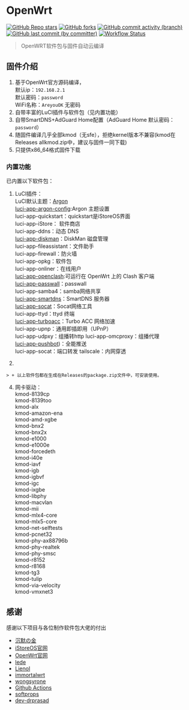 # OpenWrt

[![GitHub Repo stars](https://img.shields.io/github/stars/zijieKwok/OpenWrt-K)](https://github.com/zijieKwok/OpenWrt-K/stargazers)
[![GitHub forks](https://img.shields.io/github/forks/zijieKwok/OpenWrt-K)](https://github.com/zijieKwok/OpenWrt-K/forks?include=active%2Carchived%2Cinactive%2Cnetwork&page=1&period=2y&sort_by=stargazer_counts)
[![GitHub commit activity (branch)](https://img.shields.io/github/commit-activity/t/zijieKwok/OpenWrt-K)](https://github.com/zijieKwok/OpenWrt-K/commits)
[![GitHub last commit (by committer)](https://img.shields.io/github/last-commit/zijieKwok/OpenWrt-K)](https://github.com/zijieKwok/OpenWrt-K/commits)
[![Workflow Status](https://github.com/zijieKwok/OpenWrt-K/actions/workflows/build-openwrt.yml/badge.svg)](https://github.com/zijieKwok/OpenWrt-K/actions)
> OpenWRT软件包与固件自动云编译



## 固件介绍

1. 基于OpenWrt官方源码编译，  
  默认ip：```192.168.2.1```  
  默认密码：```password```  
  WiFi名称：```AreyouOK``` 无密码
2. 自带丰富的LuCI插件与软件包（见内置功能）
3. 自带SmartDNS+AdGuard Home配置（AdGuard Home 默认密码：```password```）
4. 随固件编译几乎全部kmod（无sfe），拒绝kernel版本不兼容(kmod在Releases allkmod.zip中，建议与固件一同下载)
5. 只提供x86_64格式固件下载

### 内置功能

已内置以下软件包：

1. LuCI插件：    
  LuCI默认主题：[Argon](https://github.com/jerrykuku/luci-theme-argon)  
  [luci-app-argon-config](https://github.com/jerrykuku/luci-app-argon-config):Argon 主题设置  
  luci-app-quickstart：quickstart是iStoreOS界面  
  luci-app-iStore： 软件商店  
  luci-app-ddns：动态 DNS  
  [luci-app-diskman](https://github.com/lisaac/luci-app-diskman)：DiskMan 磁盘管理  
  luci-app-fileassistant：文件助手  
  luci-app-firewall：防火墙   
  luci-app-opkg：软件包  
  luci-app-onliner：在线用户  
  [luci-app-openclash](https://github.com/vernesong/OpenClash):可运行在 OpenWrt 上的 Clash 客户端  
  [luci-app-passwall](https://github.com/xiaorouji/openwrt-passwall)：passwall  
  luci-app-samba4：samba网络共享  
  [luci-app-smartdns](https://github.com/pymumu/luci-app-smartdns)：SmartDNS 服务器  
  [luci-app-socat](https://github.com/chenmozhijin/luci-app-socat)：Socat网络工具  
  luci-app-ttyd：ttyd 终端  
  [luci-app-turboacc](https://github.com/chenmozhijin/turboacc)：Turbo ACC 网络加速  
  luci-app-upnp：通用即插即用（UPnP）  
  luci-app-udpxy：组播转http
  luci-app-omcproxy：组播代理  
  [luci-app-pushbot](https://github.com/zzsj0928/luci-app-pushbot))：全能推送  
  luci-app-socat：端口转发 
  tailscale：内网穿透

3.

    > + 以上软件包都在生成在Releases的package.zip文件中，可安装使用。

4. 网卡驱动：  
  kmod-8139cp  
  kmod-8139too  
  kmod-alx  
  kmod-amazon-ena  
  kmod-amd-xgbe  
  kmod-bnx2  
  kmod-bnx2x  
  kmod-e1000  
  kmod-e1000e  
  kmod-forcedeth  
  kmod-i40e  
  kmod-iavf  
  kmod-igb  
  kmod-igbvf  
  kmod-igc  
  kmod-ixgbe  
  kmod-libphy  
  kmod-macvlan  
  kmod-mii  
  kmod-mlx4-core  
  kmod-mlx5-core  
  kmod-net-selftests  
  kmod-pcnet32  
  kmod-phy-ax88796b  
  kmod-phy-realtek  
  kmod-phy-smsc   
  kmod-r8152  
  kmod-r8168  
  kmod-tg3  
  kmod-tulip  
  kmod-via-velocity  
  kmod-vmxnet3


## 感谢

 感谢以下项目与各位制作软件包大佬的付出
+ [沉默の金](https://github.com/chenmozhijin/OpenWrt-K)
+ [iStoreOS官网](https://github.com/istoreos/istoreos)
+ [OpenWrt官网](https://github.com/openwrt/openwrt/)
+ [lede](https://github.com/coolsnowwolf/lede)
+ [Lienol](https://github.com/Lienol/openwrt)
+ [immortalwrt](https://github.com/immortalwrt/immortalwrt/)
+ [wongsyrone](https://github.com/wongsyrone/lede-1)
+ [Github Actions](https://github.com/features/actions)
+ [softprops](https://github.com/ncipollo/release-action)
+ [dev-drprasad](https://github.com/mknejp/delete-release-assets)
